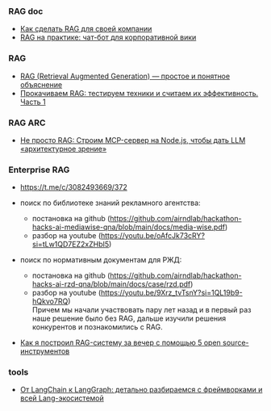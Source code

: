### RAG doc
- [Как сделать RAG для своей компании](https://habr.com/ru/articles/905076/) 
- [RAG на практике: чат-бот для корпоративной вики](https://habr.com/ru/companies/banki/articles/917642/)

### RAG
- [RAG (Retrieval Augmented Generation) — простое и понятное объяснение](https://habr.com/ru/articles/779526/) 
- [Прокачиваем RAG: тестируем техники и считаем их эффективность. Часть 1](https://habr.com/ru/articles/946888/)

### RAG ARC
- [Не просто RAG: Строим MCP-сервер на Node.js, чтобы дать LLM «архитектурное зрение»](https://habr.com/ru/articles/948002/)

### Enterprise RAG
- https://t.me/c/3082493669/372
- поиск по библиотеке знаний рекламного агентства:
  + постановка на github (https://github.com/airndlab/hackathon-hacks-ai-mediawise-qna/blob/main/docs/media-wise.pdf)
  + разбор на youtube (https://youtu.be/oAfcJk73cRY?si=tLw1QD7EZ2xZHbI5) 

- поиск по нормативным документам для РЖД:
  + постановка на github (https://github.com/airndlab/hackathon-hacks-ai-rzd-qna/blob/main/docs/case/rzd.pdf) 
  + разбор на youtube (https://youtu.be/9Xrz_tvTsnY?si=1QL19b9-hQkvo7RQ)  
Причем мы начали участвовать пару лет назад и в первый раз наше решение было без RAG, дальше изучили решения конкурентов и познакомились с RAG.
- [Как я построил RAG-систему за вечер с помощью 5 open source-инструментов](https://habr.com/ru/articles/955798/)
### tools
- [От LangChain к LangGraph: детально разбираемся с фреймворками и всей Lang-экосистемой](https://habr.com/ru/articles/956940/)
